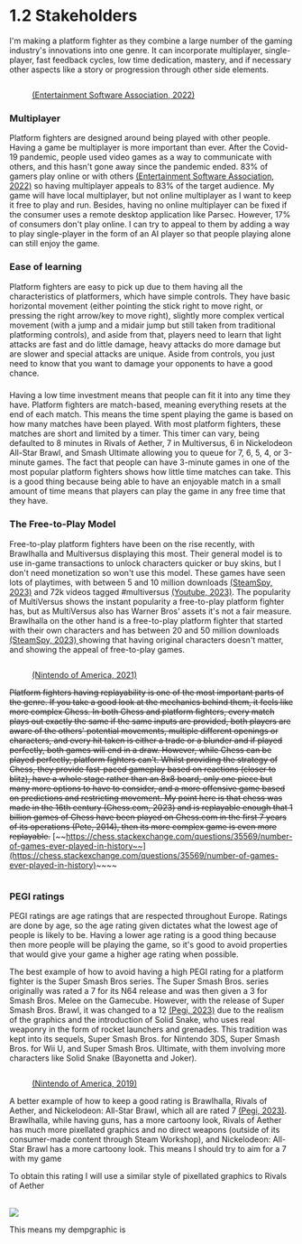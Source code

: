 # 1.2 Stakeholders

I'm making a platform fighter as they combine a large number of the gaming industry's innovations into one genre. It can incorporate multiplayer, single-player, fast feedback cycles, low time dedication, mastery, and if necessary other aspects like a story or progression through other side elements.

<figure><img src="../.gitbook/assets/image (2) (1).png" alt=""><figcaption><p><a href="../reference-list.md">(Entertainment Software Association, 2022)</a></p></figcaption></figure>

### Multiplayer

Platform fighters are designed around being played with other people. Having a game be multiplayer is more important than ever. After the Covid-19 pandemic, people used video games as a way to communicate with others, and this hasn't gone away since the pandemic ended. 83% of gamers play online or with others [(Entertainment Software Association, 2022)](../reference-list.md) so having multiplayer appeals to 83% of the target audience. My game will have local multiplayer, but not online multiplayer as I want to keep it free to play and run. Besides, having no online multiplayer can be fixed if the consumer uses a remote desktop application like Parsec. However, 17% of consumers don't play online. I can try to appeal to them by adding a way to play single-player in the form of an AI player so that people playing alone can still enjoy the game.

### Ease of learning

Platform fighters are easy to pick up due to them having all the characteristics of platformers, which have simple controls. They have basic horizontal movement (either pointing the stick right to move right, or pressing the right arrow/key to move right), slightly more complex vertical movement (with a jump and a midair jump but still taken from traditional platforming controls), and aside from that, players need to learn that light attacks are fast and do little damage, heavy attacks do more damage but are slower and special attacks are unique. Aside from controls, you just need to know that you want to damage your opponents to have a good chance.

###

Having a low time investment means that people can fit it into any time they have. Platform fighters are match-based, meaning everything resets at the end of each match. This means the time spent playing the game is based on how many matches have been played. With most platform fighters, these matches are short and limited by a timer. This timer can vary, being defaulted to 8 minutes in Rivals of Aether, 7 in Multiversus, 6 in Nickelodeon All-Star Brawl, and Smash Ultimate allowing you to queue for 7, 6, 5, 4, or 3-minute games. The fact that people can have 3-minute games in one of the most popular platform fighters shows how little time matches can take. This is a good thing because being able to have an enjoyable match in a small amount of time means that players can play the game in any free time that they have.&#x20;

### The Free-to-Play Model

Free-to-play platform fighters have been on the rise recently, with Brawlhalla and Multiversus displaying this most. Their general model is to use in-game transactions to unlock characters quicker or buy skins, but I don't need monetization so won't use this model. These games have seen lots of playtimes, with between 5 and 10 million downloads [(SteamSpy, 2023)](../reference-list.md) and 72k videos tagged #multiversus [(Youtube, 2023)](../reference-list.md). The popularity of MultiVersus shows the instant popularity a free-to-play platform fighter has, but as MultiVersus also has Warner Bros' assets it's not a fair measure. Brawlhalla on the other hand is a free-to-play platform fighter that started with their own characters and has between 20 and 50 million downloads [(SteamSpy, 2023) ](../reference-list.md)showing that having original characters doesn't matter, and showing the appeal of free-to-play games.

<figure><img src="../.gitbook/assets/image (1) (1).png" alt=""><figcaption><p><a href="../reference-list.md">(Nintendo of America, 2021)</a></p></figcaption></figure>

~~Platform fighters having replayability is one of the most important parts of the genre. If you take a good look at the mechanics behind them, it feels like more complex Chess. In both Chess and platform fighters, every match plays out exactly the same if the same inputs are provided, both players are aware of the others' potential movements, multiple different openings or characters, and every hit taken is either a trade or a blunder and if played perfectly, both games will end in a draw. However, while Chess can be played perfectly, platform fighters can't. Whilst providing the strategy of Chess, they provide fast-paced gameplay based on reactions (closer to blitz), have a whole stage rather than an 8x8 board, only one piece but many more options to have to consider, and a more offensive game based on predictions and restricting movement. My point here is that chess was made in the 16th century (Chess.com, 2023) and is replayable enough that 1 billion games of Chess have been played on Chess.com in the first 7 years of its operations (Pete, 2014), then its more complex game is even more replayable.~~ [~~https://chess.stackexchange.com/questions/35569/number-of-games-ever-played-in-history~~](https://chess.stackexchange.com/questions/35569/number-of-games-ever-played-in-history)~~~~

<figure><img src="../.gitbook/assets/image (2) (2).png" alt=""><figcaption></figcaption></figure>

### PEGI ratings

PEGI ratings are age ratings that are respected throughout Europe. Ratings are done by age, so the age rating given dictates what the lowest age of people is likely to be. Having a lower age rating is a good thing because then more people will be playing the game, so it's good to avoid properties that would give your game a higher age rating when possible.

The best example of how to avoid having a high PEGI rating for a platform fighter is the Super Smash Bros series. The Super Smash Bros. series originally was rated a 7 for its N64 release and was then given a 3 for Smash Bros. Melee on the Gamecube. However, with the release of Super Smash Bros. Brawl, it was changed to a 12 [(Pegi, 2023)](../reference-list.md) due to the realism of the graphics and the introduction of Solid Snake, who uses real weaponry in the form of rocket launchers and grenades. This tradition was kept into its sequels, Super Smash Bros. for Nintendo 3DS, Super Smash Bros. for Wii U, and Super Smash Bros. Ultimate, with them involving more characters like Solid Snake (Bayonetta and Joker).

<figure><img src="../.gitbook/assets/image (1).png" alt=""><figcaption><p><a href="../reference-list.md">(Nintendo of America, 2019)</a></p></figcaption></figure>

A better example of how to keep a good rating is Brawlhalla, Rivals of Aether, and Nickelodeon: All-Star Brawl, which all are rated 7 [(Pegi, 2023)](../reference-list.md). Brawlhalla, while having guns, has a more cartoony look, Rivals of Aether has much more pixellated graphics and no direct weapons (outside of its consumer-made content through Steam Workshop), and Nickelodeon: All-Star Brawl has a more cartoony look. This means I should try to aim for a 7 with my game

To obtain this rating I will use a similar style of pixellated graphics to Rivals of Aether

\
![](<../.gitbook/assets/image (6).png>)

This means my dempgraphic is

